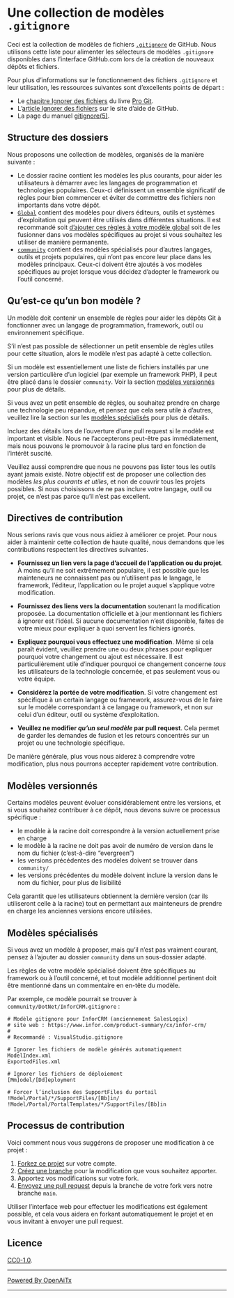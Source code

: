 # Une collection de modèles `.gitignore`

Ceci est la collection de modèles de fichiers [`.gitignore`][man] de GitHub.
Nous utilisons cette liste pour alimenter les sélecteurs de modèles `.gitignore` disponibles
dans l’interface GitHub.com lors de la création de nouveaux dépôts et fichiers.

Pour plus d’informations sur le fonctionnement des fichiers `.gitignore` et leur utilisation,
les ressources suivantes sont d’excellents points de départ :

- Le [chapitre Ignorer des fichiers][chapter] du livre [Pro Git][progit].
- L’[article Ignorer des fichiers][help] sur le site d’aide de GitHub.
- La page du manuel [gitignore(5)][man].

[man]: https://git-scm.com/docs/gitignore
[help]: https://help.github.com/articles/ignoring-files
[chapter]: https://git-scm.com/book/en/v2/Git-Basics-Recording-Changes-to-the-Repository#_ignoring
[progit]: https://git-scm.com/book

## Structure des dossiers

Nous proposons une collection de modèles, organisés de la manière suivante :

- Le dossier racine contient les modèles les plus courants, pour aider les utilisateurs à démarrer
  avec les langages de programmation et technologies populaires. Ceux-ci définissent un ensemble significatif
  de règles pour bien commencer et éviter de commettre des fichiers non importants dans votre dépôt.
- [`Global`](./Global) contient des modèles pour divers éditeurs, outils et
  systèmes d’exploitation qui peuvent être utilisés dans différentes situations. Il est recommandé
  soit [d’ajouter ces règles à votre modèle global](https://docs.github.com/en/get-started/getting-started-with-git/ignoring-files#configuring-ignored-files-for-all-repositories-on-your-computer)
  soit de les fusionner dans vos modèles spécifiques au projet si vous souhaitez les utiliser
  de manière permanente.
- [`community`](./community) contient des modèles spécialisés pour d’autres langages,
  outils et projets populaires, qui n’ont pas encore leur place dans les modèles principaux.
  Ceux-ci doivent être ajoutés à vos modèles spécifiques au projet lorsque vous décidez
  d’adopter le framework ou l’outil concerné.

## Qu’est-ce qu’un bon modèle ?

Un modèle doit contenir un ensemble de règles pour aider les dépôts Git à fonctionner avec un
langage de programmation, framework, outil ou environnement spécifique.

S’il n’est pas possible de sélectionner un petit ensemble de règles utiles pour cette situation,
alors le modèle n’est pas adapté à cette collection.

Si un modèle est essentiellement une liste de fichiers installés par une version particulière
d’un logiciel (par exemple un framework PHP), il peut être placé dans le dossier `community`.
Voir la section [modèles versionnés](#modèles-versionnés) pour plus de détails.

Si vous avez un petit ensemble de règles, ou souhaitez prendre en charge une technologie peu
répandue, et pensez que cela sera utile à d’autres, veuillez lire la section sur les
[modèles spécialisés](#modèles-spécialisés) pour plus de détails.

Incluez des détails lors de l’ouverture d’une pull request si le modèle est important et visible.
Nous ne l’accepterons peut-être pas immédiatement, mais nous pouvons le promouvoir à la racine plus tard
en fonction de l’intérêt suscité.

Veuillez aussi comprendre que nous ne pouvons pas lister tous les outils ayant jamais existé.
Notre objectif est de proposer une collection des modèles _les plus courants et utiles_,
et non de couvrir tous les projets possibles. Si nous choisissons de ne pas inclure votre
langage, outil ou projet, ce n’est pas parce qu’il n’est pas excellent.

## Directives de contribution

Nous serions ravis que vous nous aidiez à améliorer ce projet. Pour nous aider à maintenir cette collection
de haute qualité, nous demandons que les contributions respectent les directives suivantes.

- **Fournissez un lien vers la page d’accueil de l’application ou du projet**. À moins qu’il ne soit
  extrêmement populaire, il est possible que les mainteneurs ne connaissent pas ou n’utilisent pas
  le langage, le framework, l’éditeur, l’application ou le projet auquel s’applique votre modification.

- **Fournissez des liens vers la documentation** soutenant la modification proposée.
  La documentation officielle et à jour mentionnant les fichiers à ignorer est l’idéal.
  Si aucune documentation n’est disponible, faites de votre mieux pour expliquer à quoi servent les fichiers ignorés.

- **Expliquez pourquoi vous effectuez une modification**. Même si cela paraît évident, veuillez
  prendre une ou deux phrases pour expliquer pourquoi votre changement ou ajout est nécessaire.
  Il est particulièrement utile d’indiquer pourquoi ce changement concerne _tous_ les utilisateurs
  de la technologie concernée, et pas seulement vous ou votre équipe.

- **Considérez la portée de votre modification**. Si votre changement est spécifique à un
  certain langage ou framework, assurez-vous de le faire sur le modèle correspondant à ce langage ou framework,
  et non sur celui d’un éditeur, outil ou système d’exploitation.

- **Veuillez ne modifier _qu’un seul modèle_ par pull request**. Cela permet de garder les demandes
  de fusion et les retours concentrés sur un projet ou une technologie spécifique.

De manière générale, plus vous nous aiderez à comprendre votre modification,
plus nous pourrons accepter rapidement votre contribution.

## Modèles versionnés

Certains modèles peuvent évoluer considérablement entre les versions, et si vous souhaitez contribuer
à ce dépôt, nous devons suivre ce processus spécifique :

- le modèle à la racine doit correspondre à la version actuellement prise en charge
- le modèle à la racine ne doit pas avoir de numéro de version dans le nom du fichier (c’est-à-dire
  “evergreen”)
- les versions précédentes des modèles doivent se trouver dans `community/`
- les versions précédentes du modèle doivent inclure la version dans le nom du fichier,
  pour plus de lisibilité

Cela garantit que les utilisateurs obtiennent la dernière version (car ils utiliseront celle à la racine)
tout en permettant aux mainteneurs de prendre en charge les anciennes versions encore utilisées.

## Modèles spécialisés

Si vous avez un modèle à proposer, mais qu’il n’est pas vraiment courant, pensez à l’ajouter
au dossier `community` dans un sous-dossier adapté.

Les règles de votre modèle spécialisé doivent être spécifiques au framework ou à l’outil concerné,
et tout modèle additionnel pertinent doit être mentionné dans un commentaire en en-tête du modèle.

Par exemple, ce modèle pourrait se trouver à `community/DotNet/InforCRM.gitignore` :

```
# Modèle gitignore pour InforCRM (anciennement SalesLogix)
# site web : https://www.infor.com/product-summary/cx/infor-crm/
#
# Recommandé : VisualStudio.gitignore

# Ignorer les fichiers de modèle générés automatiquement
ModelIndex.xml
ExportedFiles.xml

# Ignorer les fichiers de déploiement
[Mm]odel/[Dd]eployment

# Forcer l’inclusion des SupportFiles du portail
!Model/Portal/*/SupportFiles/[Bb]in/
!Model/Portal/PortalTemplates/*/SupportFiles/[Bb]in
```

## Processus de contribution

Voici comment nous vous suggérons de proposer une modification à ce projet :

1. [Forkez ce projet][fork] sur votre compte.
2. [Créez une branche][branch] pour la modification que vous souhaitez apporter.
3. Apportez vos modifications sur votre fork.
4. [Envoyez une pull request][pr] depuis la branche de votre fork vers notre branche `main`.

Utiliser l’interface web pour effectuer les modifications est également possible, et cela
vous aidera en forkant automatiquement le projet et en vous invitant à envoyer une pull request.

[fork]: https://help.github.com/articles/fork-a-repo/
[branch]: https://help.github.com/articles/creating-and-deleting-branches-within-your-repository
[pr]: https://help.github.com/articles/using-pull-requests/

## Licence

[CC0-1.0](./LICENSE).

---

[Powered By OpenAiTx](https://github.com/OpenAiTx/OpenAiTx)

---